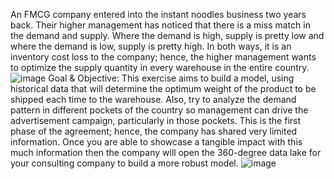An FMCG company entered into the instant noodles business two years back. Their higher management has noticed that there is a miss match in the demand and supply. Where the demand is high, supply is pretty low and where the demand is low, supply is pretty high. In both ways, it is an inventory cost loss to the company; hence, the higher management wants to optimize the supply quantity in every warehouse in the entire country.
![image](https://github.com/Subham0003/Supply-Chain-Management-of-Noodles-Company-/assets/135098678/f7e979fb-2456-46ac-ae9e-647870cb2764)
Goal & Objective: This exercise aims to build a model, using historical data that will determine the optimum weight of the product to be shipped each time to the warehouse.
Also, try to analyze the demand pattern in different pockets of the country so management can drive the advertisement campaign, particularly in those pockets.
This is the first phase of the agreement; hence, the company has shared very limited information. Once you are able to showcase a tangible impact with this much information then the company will open the
360-degree data lake for your consulting company to build a more robust model.
![image](https://github.com/Subham0003/Supply-Chain-Management-of-Noodles-Company-/assets/135098678/c79c13f5-1bb0-4742-8415-8d60f5fd388a)

